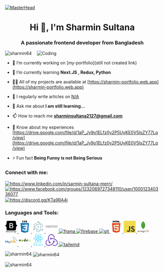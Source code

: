 [![MasterHead](https://i.ibb.co/wrWq4Nz/github-bannar.jpg)](https://codegrills.in)


<h1 align="center">Hi 👋, I'm Sharmin Sultana</h1>
<h3 align="center">A passionate frontend developer from Bangladesh</h3>
<img align="right" alt="Coding" width="400" src="https://media.tenor.com/2SeTinGEKNQAAAAd/codelikeagirl.gif">


<p align="left"> <img src="https://komarev.com/ghpvc/?username=sharmin64&label=Profile%20views&color=0e75b6&style=flat" alt="sharmin64" /> </p>

- 🔭 I’m currently working on [my-portfolio](still not created link)

- 🌱 I’m currently learning **Next.JS , Redux, Python**

- 👨‍💻 All of my projects are available at [https://sharmin-portfolio.web.app](https://sharmin-portfolio.web.app)

- 📝 I regularly write articles on [N/A](N/A)

- 💬 Ask me about **I am still learning...**

- 📫 How to reach me **sharminsultana2127@gmail.com**

- 📄 Know about my experiences [https://drive.google.com/file/d/1aP_Jy9o1ELfz0y2P5UyKE0V5IsZY77Lq/view](https://drive.google.com/file/d/1aP_Jy9o1ELfz0y2P5UyKE0V5IsZY77Lq/view)

- ⚡ Fun fact **Being Funny is not Being Serious**

<h3 align="left">Connect with me:</h3>
<p align="left">
<a href="https://linkedin.com/in/https://www.linkedin.com/in/sarmin-sultana-mern/" target="blank"><img align="center" src="https://raw.githubusercontent.com/rahuldkjain/github-profile-readme-generator/master/src/images/icons/Social/linked-in-alt.svg" alt="https://www.linkedin.com/in/sarmin-sultana-mern/" height="30" width="40" /></a>
<a href="https://fb.com/https://www.facebook.com/groups/1232069727348110/user/100012340336077" target="blank"><img align="center" src="https://raw.githubusercontent.com/rahuldkjain/github-profile-readme-generator/master/src/images/icons/Social/facebook.svg" alt="https://www.facebook.com/groups/1232069727348110/user/100012340336077" height="30" width="40" /></a>
<a href="https://discord.gg/https://discord.gg/KTa9RA4j" target="blank"><img align="center" src="https://raw.githubusercontent.com/rahuldkjain/github-profile-readme-generator/master/src/images/icons/Social/discord.svg" alt="https://discord.gg/KTa9RA4j" height="30" width="40" /></a>
</p>

<h3 align="left">Languages and Tools:</h3>
<p align="left"> <a href="https://getbootstrap.com" target="_blank" rel="noreferrer"> <img src="https://raw.githubusercontent.com/devicons/devicon/master/icons/bootstrap/bootstrap-plain-wordmark.svg" alt="bootstrap" width="40" height="40"/> </a> <a href="https://www.w3schools.com/css/" target="_blank" rel="noreferrer"> <img src="https://raw.githubusercontent.com/devicons/devicon/master/icons/css3/css3-original-wordmark.svg" alt="css3" width="40" height="40"/> </a> <a href="https://www.electronjs.org" target="_blank" rel="noreferrer"> <img src="https://raw.githubusercontent.com/devicons/devicon/master/icons/electron/electron-original.svg" alt="electron" width="40" height="40"/> </a> <a href="https://expressjs.com" target="_blank" rel="noreferrer"> <img src="https://raw.githubusercontent.com/devicons/devicon/master/icons/express/express-original-wordmark.svg" alt="express" width="40" height="40"/> </a> <a href="https://www.figma.com/" target="_blank" rel="noreferrer"> <img src="https://www.vectorlogo.zone/logos/figma/figma-icon.svg" alt="figma" width="40" height="40"/> </a> <a href="https://firebase.google.com/" target="_blank" rel="noreferrer"> <img src="https://www.vectorlogo.zone/logos/firebase/firebase-icon.svg" alt="firebase" width="40" height="40"/> </a> <a href="https://git-scm.com/" target="_blank" rel="noreferrer"> <img src="https://www.vectorlogo.zone/logos/git-scm/git-scm-icon.svg" alt="git" width="40" height="40"/> </a> <a href="https://www.w3.org/html/" target="_blank" rel="noreferrer"> <img src="https://raw.githubusercontent.com/devicons/devicon/master/icons/html5/html5-original-wordmark.svg" alt="html5" width="40" height="40"/> </a> <a href="https://developer.mozilla.org/en-US/docs/Web/JavaScript" target="_blank" rel="noreferrer"> <img src="https://raw.githubusercontent.com/devicons/devicon/master/icons/javascript/javascript-original.svg" alt="javascript" width="40" height="40"/> </a> <a href="https://www.mongodb.com/" target="_blank" rel="noreferrer"> <img src="https://raw.githubusercontent.com/devicons/devicon/master/icons/mongodb/mongodb-original-wordmark.svg" alt="mongodb" width="40" height="40"/> </a> <a href="https://www.mysql.com/" target="_blank" rel="noreferrer"> <img src="https://raw.githubusercontent.com/devicons/devicon/master/icons/mysql/mysql-original-wordmark.svg" alt="mysql" width="40" height="40"/> </a> <a href="https://nodejs.org" target="_blank" rel="noreferrer"> <img src="https://raw.githubusercontent.com/devicons/devicon/master/icons/nodejs/nodejs-original-wordmark.svg" alt="nodejs" width="40" height="40"/> </a> <a href="https://reactjs.org/" target="_blank" rel="noreferrer"> <img src="https://raw.githubusercontent.com/devicons/devicon/master/icons/react/react-original-wordmark.svg" alt="react" width="40" height="40"/> </a> <a href="https://redux.js.org" target="_blank" rel="noreferrer"> <img src="https://raw.githubusercontent.com/devicons/devicon/master/icons/redux/redux-original.svg" alt="redux" width="40" height="40"/> </a> <a href="https://tailwindcss.com/" target="_blank" rel="noreferrer"> <img src="https://www.vectorlogo.zone/logos/tailwindcss/tailwindcss-icon.svg" alt="tailwind" width="40" height="40"/> </a> </p>

<p><img align="left" src="https://github-readme-stats.vercel.app/api/top-langs?username=sharmin64&show_icons=true&locale=en&layout=compact" alt="sharmin64" /></p>

<p>&nbsp;<img align="center" src="https://github-readme-stats.vercel.app/api?username=sharmin64&show_icons=true&locale=en" alt="sharmin64" /></p>

<p><img align="center" src="https://github-readme-streak-stats.herokuapp.com/?user=sharmin64&" alt="sharmin64" /></p>

